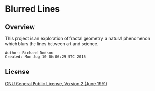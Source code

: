 # Blurred Lines

## Overview

This project is an exploration of fractal geometry, a natural phenomenon which blurs the lines between art and science.

```
Author: Richard Dodson
Created: Mon Aug 10 00:06:29 UTC 2015
```

## License

[GNU General Public License, Version 2 (June 1991)](https://github.com/rdodson41/blurred-lines/blob/master/LICENSE)
